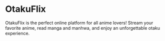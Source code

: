 # OtakuFlix
OtakuFlix is the perfect online platform for all anime lovers! Stream your favorite anime, read manga and manhwa, and enjoy an unforgettable otaku experience.

